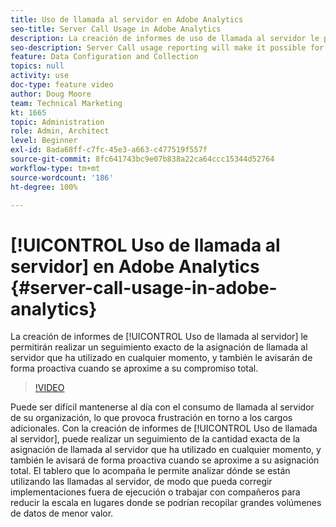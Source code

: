 ```yaml
---
title: Uso de llamada al servidor en Adobe Analytics
seo-title: Server Call Usage in Adobe Analytics
description: La creación de informes de uso de llamada al servidor le permitirán realizar un seguimiento exacto de la asignación de llamada al servidor que ha utilizado en cualquier momento, y también le avisarán de forma proactiva cuando se aproxime a su compromiso total.
seo-description: Server Call usage reporting will make it possible for you to track exactly how much of your server call commitment you’ve used at any point in time, and will also proactively alert you when you are approaching your total commitment.
feature: Data Configuration and Collection
topics: null
activity: use
doc-type: feature video
author: Doug Moore
team: Technical Marketing
kt: 1665
topic: Administration
role: Admin, Architect
level: Beginner
exl-id: 8ada68ff-c7fc-45e3-a663-c477519f557f
source-git-commit: 8fc641743bc9e07b838a22ca64ccc15344d52764
workflow-type: tm+mt
source-wordcount: '186'
ht-degree: 100%

---
```


# [!UICONTROL Uso de llamada al servidor] en Adobe Analytics {#server-call-usage-in-adobe-analytics}

La creación de informes de [!UICONTROL Uso de llamada al servidor] le permitirán realizar un seguimiento exacto de la asignación de llamada al servidor que ha utilizado en cualquier momento, y también le avisarán de forma proactiva cuando se aproxime a su compromiso total.

>[!VIDEO](https://video.tv.adobe.com/v/38641/?quality=12&learn=on&captions=spa)

Puede ser difícil mantenerse al día con el consumo de llamada al servidor de su organización, lo que provoca frustración en torno a los cargos adicionales. Con la creación de informes de [!UICONTROL Uso de llamada al servidor], puede realizar un seguimiento de la cantidad exacta de la asignación de llamada al servidor que ha utilizado en cualquier momento, y también le avisará de forma proactiva cuando se aproxime a su asignación total. El tablero que lo acompaña le permite analizar dónde se están utilizando las llamadas al servidor, de modo que pueda corregir implementaciones fuera de ejecución o trabajar con compañeros para reducir la escala en lugares donde se podrían recopilar grandes volúmenes de datos de menor valor.
